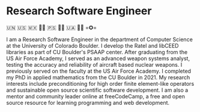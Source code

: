 # Research Software Engineer

🇺🇳 🇺🇸 🇲🇽 🏳️‍🌈 🇵🇸 🏳️‍⚧️ 🇺🇦 🏴‍☠️ =✪=

I am a Research Software Engineer in the department of Computer Science at the University of Colorado Boulder.
I develop the Ratel and libCEED libraries as part of CU Boulder's PSAAP center.
After graduating from the US Air Force Academy, I served as an advanced weapon systems analyst, testing the accuracy and reliability of aircraft based nuclear weapons.
I previously served on the faculty at the US Air Force Academy.
I completed my PhD in applied mathematics from the CU Boulder in 2021.
My research interests include preconditioning for high order finite element-like operators and sustainable open source scientific software development.
I am also a mentor and community leader online at freeCodeCamp, a free and open source resource for learning programming and web development.
